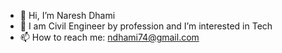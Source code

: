 - 👋 Hi, I’m Naresh Dhami
- 👀 I am Civil Engineer by profession and I’m interested in Tech
- 📫 How to reach me: ndhami74@gmail.com

<!---
07naresh07/07naresh07 is a ✨ special ✨ repository because its `README.md` (this file) appears on your GitHub profile.
You can click the Preview link to take a look at your changes.
--->

